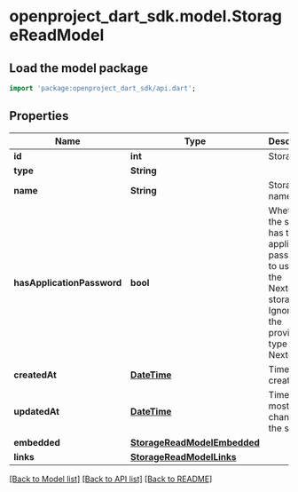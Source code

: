 # openproject_dart_sdk.model.StorageReadModel

## Load the model package
```dart
import 'package:openproject_dart_sdk/api.dart';
```

## Properties
Name | Type | Description | Notes
------------ | ------------- | ------------- | -------------
**id** | **int** | Storage id | 
**type** | **String** |  | 
**name** | **String** | Storage name | 
**hasApplicationPassword** | **bool** | Whether the storage has the application password to use for the Nextcloud storage.  Ignored if the provider type is not Nextcloud | [optional] 
**createdAt** | [**DateTime**](DateTime.md) | Time of creation | [optional] 
**updatedAt** | [**DateTime**](DateTime.md) | Time of the most recent change to the storage | [optional] 
**embedded** | [**StorageReadModelEmbedded**](StorageReadModelEmbedded.md) |  | [optional] 
**links** | [**StorageReadModelLinks**](StorageReadModelLinks.md) |  | 

[[Back to Model list]](../README.md#documentation-for-models) [[Back to API list]](../README.md#documentation-for-api-endpoints) [[Back to README]](../README.md)


